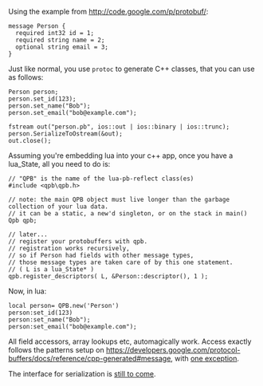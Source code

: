 Using the example from http://code.google.com/p/protobuf/:
```
message Person {
  required int32 id = 1;
  required string name = 2;
  optional string email = 3;
}
```

Just like normal, you use `protoc` to generate C++ classes, that you can use as follows:
```
Person person;
person.set_id(123);
person.set_name("Bob");
person.set_email("bob@example.com");

fstream out("person.pb", ios::out | ios::binary | ios::trunc);
person.SerializeToOstream(&out);
out.close();
```

Assuming you're embedding lua into your c++ app, once you have a lua\_State, all you need to do is:

```
// "QPB" is the name of the lua-pb-reflect class(es)
#include <qpb\qpb.h>

// note: the main QPB object must live longer than the garbage collection of your lua data.
// it can be a static, a new'd singleton, or on the stack in main()
Qpb qpb; 

// later...
// register your protobuffers with qpb.
// registration works recursively, 
// so if Person had fields with other message types,
// those message types are taken care of by this one statement.
// ( L is a lua_State* )
qpb.register_descriptors( L, &Person::descriptor(), 1 );
```

Now, in lua:
```
local person= QPB.new('Person')
person:set_id(123)
person:set_name("Bob");
person:set_email("bob@example.com");
```

All field accessors, array lookups etc, automagically work. Access exactly follows the patterns setup on https://developers.google.com/protocol-buffers/docs/reference/cpp-generated#message, with [one exception](Incompatibilities.md).

The interface for serialization is [still to come](MissingFeatures.md).